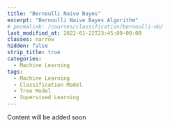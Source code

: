 ```yaml
---
title: "Bernoulli Naive Bayes"
excerpt: "Bernoulli Naive Bayes Algorithm"
# permalink: /courses/classification/bernoulli-nb/
last_modified_at: 2022-01-22T23:45:00-00:00
classes: narrow
hidden: false
strip_title: true
categories:
  - Machine Learning
tags: 
  - Machine Learning
  - Classification Model
  - Tree Model
  - Supervised Learning
---
```

Content will be added soon